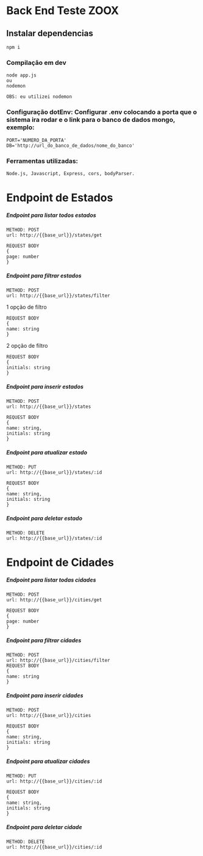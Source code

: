 # Back End Teste ZOOX

## Instalar dependencias
```
npm i
```

### Compilação em dev
```
node app.js 
ou
nodemon

OBS: eu utilizei nodemon
```
### Configuração dotEnv: Configurar .env colocando a porta que o sistema ira rodar e o link para o banco de dados mongo, exemplo:
```
PORT='NUMERO_DA_PORTA'
DB='http://url_do_banco_de_dados/nome_do_banco'
```

### Ferramentas utilizadas:
```
Node.js, Javascript, Express, cors, bodyParser.
```


# Endpoint de Estados

##### Endpoint para listar todos estados
```
METHOD: POST
url: http://{{base_url}}/states/get

REQUEST BODY 
{
page: number
}

```
##### Endpoint para filtrar estados
```
METHOD: POST
url: http://{{base_url}}/states/filter
```
1 opção de filtro
```
REQUEST BODY 
{
name: string
}
```
2 opção de filtro
```
REQUEST BODY 
{
initials: string
}

```
##### Endpoint para inserir estados
```
METHOD: POST
url: http://{{base_url}}/states

REQUEST BODY 
{
name: string,
initials: string
}
```
##### Endpoint para atualizar estado
```
METHOD: PUT
url: http://{{base_url}}/states/:id

REQUEST BODY 
{
name: string,
initials: string
}
```
##### Endpoint para deletar estado
```
METHOD: DELETE
url: http://{{base_url}}/states/:id

```


# Endpoint de Cidades

##### Endpoint para listar todas cidades
```
METHOD: POST
url: http://{{base_url}}/cities/get

REQUEST BODY 
{
page: number
}

```
##### Endpoint para filtrar cidades
```
METHOD: POST
url: http://{{base_url}}/cities/filter
REQUEST BODY 
{
name: string
}
```
##### Endpoint para inserir cidades
```
METHOD: POST
url: http://{{base_url}}/cities

REQUEST BODY 
{
name: string,
initials: string
}
```
##### Endpoint para atualizar cidades
```
METHOD: PUT
url: http://{{base_url}}/cities/:id

REQUEST BODY 
{
name: string,
initials: string
}
```
##### Endpoint para deletar cidade
```
METHOD: DELETE
url: http://{{base_url}}/cities/:id

```




